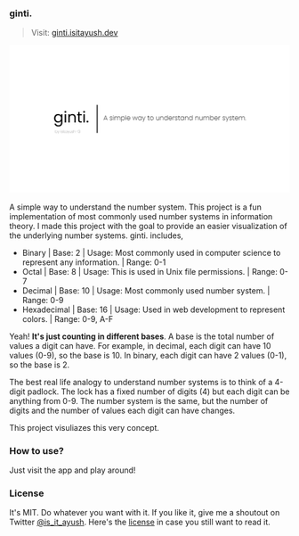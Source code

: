 ### ginti.

> Visit: [ginti.isitayush.dev](https://ginti.isitayush.dev/)

![img](./public/ginti_og.png)

A simple way to understand the number system. This project is a fun
implementation of most commonly used number systems in information theory.
I made this project with the goal to provide an easier visualization of the
underlying number systems. ginti. includes,
- Binary | Base: 2 | Usage: Most commonly used in computer science to represent any information. | Range: 0-1
- Octal | Base: 8 | Usage: This is used in Unix file permissions. | Range: 0-7
- Decimal | Base: 10 | Usage: Most commonly used number system. | Range: 0-9
- Hexadecimal | Base: 16 | Usage: Used in web development to represent colors. | Range: 0-9, A-F

Yeah! **It's just counting in different bases**. A base is the total
number of values a digit can have. For example, in decimal, each digit can have
10 values (0-9), so the base is 10. In binary, each digit can have 2 values
(0-1), so the base is 2.

The best real life analogy to understand number systems is to think of a 4-digit padlock.
The lock has a fixed number of digits (4) but each digit can be anything from 0-9.
The number system is the same, but the number of digits and the number of values each
digit can have changes.

This project visuliazes this very concept.

### How to use?

Just visit the app and play around!

### License

It's MIT. Do whatever you want with it. If you like it, give me a shoutout on
Twitter [@is_it_ayush](https://twitter.com/is_it_ayush). Here's the [license](./LICENSE.md)
in case you still want to read it.
